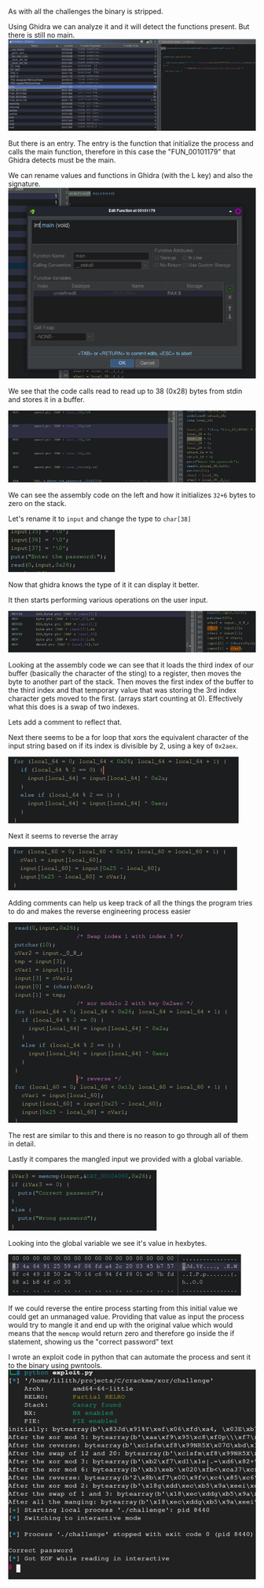 As with all the challenges the binary is stripped.

Using Ghidra we can analyze it and it will detect the functions present. But there is still no main.
![](attachments/20241031184552.png)

But there is an entry. The entry is the function that initialize the process and calls the main function, therefore in this case the "FUN_00101179" that Ghidra detects must be the main.

We can rename values and functions in Ghidra (with the L key) and also the signature.
![](attachments/20241031184822.png)


We see that the code calls read to read up to 38 (0x28) bytes from stdin and stores it in a buffer.

![](attachments/20241031185520.png)

We can see the assembly code on the left and how it initializes `32+6` bytes to zero on the stack.

Let's rename it to `input` and change the type to `char[38]`

![](attachments/20241031185839.png)

Now that ghidra knows the type of it it can display it better.


It then starts performing various operations on the user input.

![](attachments/20241031190026.png)

Looking at the assembly code we can see that it loads the third index of our buffer (basically the character of the sting) to a register, then moves the byte to another part of the stack.
Then moves the first index of the buffer to the third index and that temporary value that was storing the 3rd index character gets moved to the first. (arrays start counting at 0).
Effectively what this does is a swap of two indexes.

Lets add a comment to reflect that.

Next there seems to be a for loop that xors the equivalent character of the input string based on if its index is divisible by 2, using a key of `0x2aex`.

![](attachments/20241031190718.png)

Next it seems to reverse the array

![](attachments/20241031191124.png)

Adding comments can help us keep track of all the things the program tries to do and makes the reverse engineering process easier

![](attachments/20241031191218.png)

The rest are similar to this and there is no reason to go through all of them in detail.


Lastly it compares the mangled input we provided with a global variable.

![](attachments/20241031191423.png)

Looking into the global variable we see it's value in hexbytes.

![](attachments/20241031191525.png)

If we could reverse the entire process starting from this initial value we could get an unmanaged value. Providing that value as input the process would try to mangle it and end up with the original value which would means that the `memcmp` would return zero and therefore go inside the if statement, showing us the "correct password" text

I wrote an exploit code in python that can automate the process and sent it to the binary using pwntools.
![](attachments/20241031191827.png)
